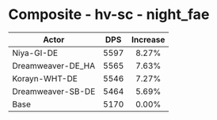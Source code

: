 # Composite - hv-sc - night_fae
| Actor | DPS | Increase |
|---|:---:|:---:|
|Niya-GI-DE|5597|8.27%|
|Dreamweaver-DE_HA|5565|7.63%|
|Korayn-WHT-DE|5546|7.27%|
|Dreamweaver-SB-DE|5464|5.69%|
|Base|5170|0.00%|
